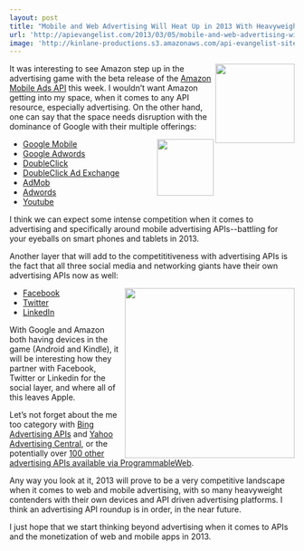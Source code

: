 ```yaml
---
layout: post
title: "Mobile and Web Advertising Will Heat Up in 2013 With Heavyweight Advertising APIs"
url: 'http://apievangelist.com/2013/03/05/mobile-and-web-advertising-will-heat-up-in-2013-with-heavyweight-advertising-apis/'
image: 'http://kinlane-productions.s3.amazonaws.com/api-evangelist-site/blog/amazon-mobile-app-distribution-logo.png'
---
```


[<img class="c1" src="https://s3.amazonaws.com/kinlane-productions/amazon/amazon-mobile-app-distribution-logo.png" alt="" width="140" align="right" />][1]

It was interesting to see Amazon step up in the advertising game with the beta release of the [Amazon Mobile Ads API][1] this week. I wouldn’t want Amazon getting into my space, when it comes to any API resource, especially advertising. On the other hand, one can say that the space needs disruption with the dominance of Google with their multiple offerings:

[<img class="c1" src="https://s3.amazonaws.com/kinlane-productions/amazon/amazon-mobile-app-distribution-dollar-sign-cloud.png" alt="" width="100" align="right" />][1]

  * [Google Mobile][2]
  * [Google Adwords][3]
  * [DoubleClick][4]
  * [DoubleClick Ad Exchange][5]
  * [AdMob][6]
  * [Adwords][7]
  * [Youtube][8]

I think we can expect some intense competition when it comes to advertising and specifically around mobile advertising APIs--battling for your eyeballs on smart phones and tablets in 2013.

Another layer that will add to the competititiveness with advertising APIs is the fact that all three social media and networking giants have their own advertising APIs now as well:

[<img class="c1" src="https://s3.amazonaws.com/kinlane-productions/amazon/amazon-mobile-app-distribution-people-devices.png" alt="" width="300" align="right" />][1]

  * [Facebook][9]
  * [Twitter][10]
  * [LinkedIn][11]

With Google and Amazon both having devices in the game (Android and Kindle), it will be interesting how they partner with Facebook, Twitter or Linkedin for the social layer, and where all of this leaves Apple.

Let’s not forget about the me too category with [Bing Advertising APIs][12] and [Yahoo Advertising Central][13], or the potentially over [100 other advertising APIs available via ProgrammableWeb][14].

Any way you look at it, 2013 will prove to be a very competitive landscape when it comes to web and mobile advertising, with so many heavyweight contenders with their own devices and API driven advertising platforms. I think an advertising API roundup is in order, in the near future.

I just hope that we start thinking beyond advertising when it comes to APIs and the monetization of web and mobile apps in 2013.

   [1]: https://developer.amazon.com/sdk/mobileads.html (Amazon Mobile Ads API)
   [2]: http://www.google.com/ads/mobile/
   [3]: https://developers.google.com/advertise/adwords
   [4]: https://developers.google.com/advertise/dfa
   [5]: https://developers.google.com/advertise/adexchange
   [6]: http://www.google.com/ads/admob/
   [7]: https://developers.google.com/adwords/api/
   [8]: https://developers.google.com/youtube/creating_monetizable_applications
   [9]: http://developers.facebook.com/docs/reference/ads-api/
   [10]: https://dev.twitter.com/programs/ads-api
   [11]: http://developer.linkedin.com/blog/linkedin-ads-unveils-new-api-program
   [12]: http://advertise.bingads.microsoft.com/en-us/search-advertising/bingads-api
   [13]: http://advertisingcentral.yahoo.com/api/overview
   [14]: http://blog.programmableweb.com/2012/02/21/112-advertising-apis-google-adsense-google-adwords-and-feedburner/
